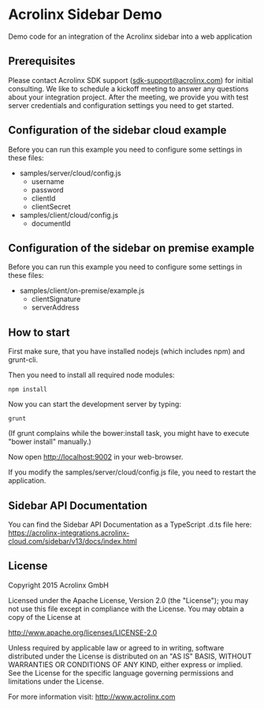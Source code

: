 # Acrolinx Sidebar Demo

Demo code for an integration of the Acrolinx sidebar into a web application

## Prerequisites

Please contact Acrolinx SDK support (sdk-support@acrolinx.com) for initial consulting. 
We like to schedule a kickoff meeting to answer any questions about your integration project. 
After the meeting, we provide you with test server credentials and configuration settings you need to get started.

## Configuration of the sidebar cloud example

Before you can run this example you need to configure some settings in these files:

  * samples/server/cloud/config.js
    * username
    * password
    * clientId
    * clientSecret
  * samples/client/cloud/config.js
    * documentId

## Configuration of the sidebar on premise example

Before you can run this example you need to configure some settings in these files:
  * samples/client/on-premise/example.js
    * clientSignature
    * serverAddress

## How to start
First make sure, that you have installed nodejs (which includes npm) and grunt-cli.

Then you need to install all required node modules:

    npm install

Now you can start the development server by typing:

    grunt

(If grunt complains while the bower:install task, you might have to execute "bower install" manually.)

Now open [http://localhost:9002](http://localhost:9002) in your web-browser.

If you modify the samples/server/cloud/config.js file, you need to restart the application.

## Sidebar API Documentation

You can find the Sidebar API Documentation as a TypeScript .d.ts file here:  
https://acrolinx-integrations.acrolinx-cloud.com/sidebar/v13/docs/index.html  

## License

Copyright 2015 Acrolinx GmbH

Licensed under the Apache License, Version 2.0 (the "License");
you may not use this file except in compliance with the License.
You may obtain a copy of the License at

http://www.apache.org/licenses/LICENSE-2.0

Unless required by applicable law or agreed to in writing, software
distributed under the License is distributed on an "AS IS" BASIS,
WITHOUT WARRANTIES OR CONDITIONS OF ANY KIND, either express or implied.
See the License for the specific language governing permissions and
limitations under the License.

For more information visit: http://www.acrolinx.com


